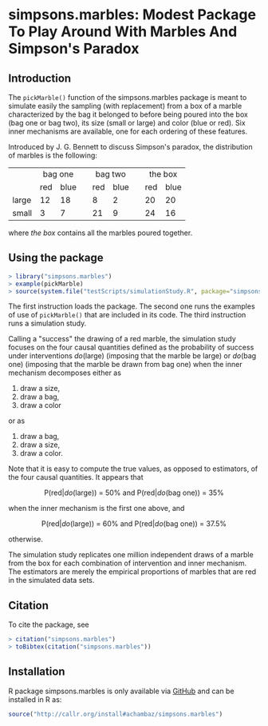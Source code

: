 # simpsons.marbles: Modest Package To Play Around With Marbles And Simpson's Paradox

## Introduction

The  `pickMarble()`  function of  the  simpsons.marbles  package is  meant  to
simulate  easily the  sampling  (with  replacement) from  a  box  of a  marble
characterized by the bag it belonged to  before being poured into the box (bag
one or bag two), its size (small or large) and color (blue or red).  Six inner
mechanisms are available, one for each ordering of these features.

Introduced by  J.  G.   Bennett to  discuss Simpson's  paradox, the  distribution of
marbles is the following: 
<table>
	<tr>
		<td></td>
		<td colspan=2 align="center">bag one</td>
		<td></td>
		<td colspan=2 align="center">bag two</td>
		<td></td>
		<td colspan=2 align="center">the box</td> 
	</tr>
	<tr>
		<td></td>
		<td>red</td>
		<td>blue</td>
		<td></td>
		<td>red</td>
		<td>blue</td>
		<td></td>
		<td>red</td>
		<td>blue</td>
	</tr>
	<tr>
		<td>large</td>
		<td>12</td>
		<td>18</td>
		<td></td>
		<td>8</td>
		<td>2</td>
		<td></td>
		<td>20</td>
		<td>20</td>		
	</tr>
	<tr>
		<td>small</td>
		<td>3</td>
		<td>7</td>
		<td></td>
		<td>21</td>
		<td>9</td>
		<td></td>
		<td>24</td>
		<td>16</td>		
	</tr>
</table>
where <i>the box</i> contains all the marbles poured together.

<br>

## Using the package

```r
> library("simpsons.marbles")
> example(pickMarble)
> source(system.file("testScripts/simulationStudy.R", package="simpsons.marbles"))
```

The first instruction  loads the package. The second one  runs the examples of
use of  `pickMarble()` that are included  in its code.  The  third instruction
runs a simulation study.

Calling a "success" the drawing of  a red marble, the simulation study focuses
on the  four causal  quantities defined  as the  probability of  success under
interventions  <i>do</i>(large)  (imposing  that   the  marble  be  large)  or
<i>do</i>(bag one) (imposing  that the marble be drawn from  bag one) when the
inner mechanism decomposes either as

1. draw a size, 
2. draw a bag,
3. draw a color 

or as

1. draw a bag,
2. draw a size,
3. draw a color.

Note that it is easy to compute  the true values, as opposed to estimators, of
the four causal quantities. It appears that

<p align="center">
	P(red|<i>do</i>(large)) = 50% and P(red|<i>do</i>(bag one)) = 35%
</p>

when the inner mechanism is the first one above, and 

<p align="center">
	P(red|<i>do</i>(large)) = 60% and P(red|<i>do</i>(bag one)) = 37.5%
</p>

otherwise.

The simulation study replicates one million independent draws of a marble from
the  box  for  each  combination  of intervention  and  inner  mechanism.  The
estimators are merely the empirical proportions of marbles that are red in the
simulated data sets.



## Citation

To cite the package, see 

```r
> citation("simpsons.marbles")
> toBibtex(citation("simpsons.marbles"))
```

## Installation 

R        package        simpsons.marbles       is        only        available
via   [GitHub](https://github.com/achambaz/simpsons.marbles)    and   can   be
installed in R as:

```r 
source("http://callr.org/install#achambaz/simpsons.marbles") 
```



